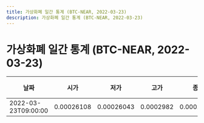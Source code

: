 ```yaml
---
title: 가상화폐 일간 통계 (BTC-NEAR, 2022-03-23)
description: 가상화폐 일간 통계 (BTC-NEAR, 2022-03-23)
---
```


가상화폐 일간 통계 (BTC-NEAR, 2022-03-23)
===

|날짜|시가|저가|고가|종가|비고|
|--|--|--|--|--|--|
|2022-03-23T09:00:00|0.00026108|0.00026043|0.0002982|0.00029086|    |
